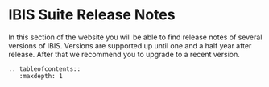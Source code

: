 # IBIS Suite Release Notes
In this section of the website you will be able to find release notes of several versions of IBIS.
Versions are supported up until one and a half year after release. After that we recommend you to upgrade to a recent version.

```{eval-rst}
.. tableofcontents::
   :maxdepth: 1
```